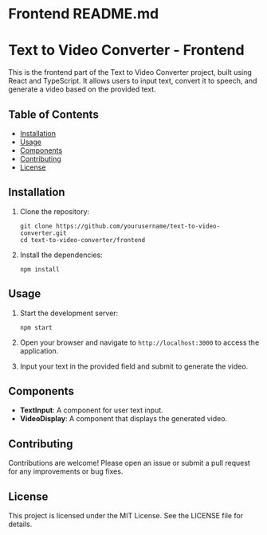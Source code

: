 # Frontend README.md

# Text to Video Converter - Frontend

This is the frontend part of the Text to Video Converter project, built using React and TypeScript. It allows users to input text, convert it to speech, and generate a video based on the provided text.

## Table of Contents

- [Installation](#installation)
- [Usage](#usage)
- [Components](#components)
- [Contributing](#contributing)
- [License](#license)

## Installation

1. Clone the repository:
   ```
   git clone https://github.com/yourusername/text-to-video-converter.git
   cd text-to-video-converter/frontend
   ```

2. Install the dependencies:
   ```
   npm install
   ```

## Usage

1. Start the development server:
   ```
   npm start
   ```

2. Open your browser and navigate to `http://localhost:3000` to access the application.

3. Input your text in the provided field and submit to generate the video.

## Components

- **TextInput**: A component for user text input.
- **VideoDisplay**: A component that displays the generated video.

## Contributing

Contributions are welcome! Please open an issue or submit a pull request for any improvements or bug fixes.

## License

This project is licensed under the MIT License. See the LICENSE file for details.